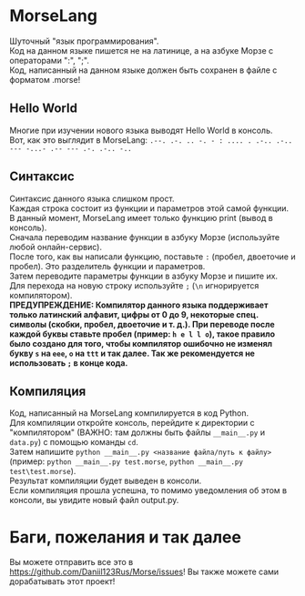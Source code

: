 # MorseLang  

Шуточный "язык программирования".  
Код на данном языке пишется не на латинице, а на азбуке Морзе с операторами ":", ";".  
Код, написанный на данном языке должен быть сохранен в файле с форматом .morse!    

## Hello World

Многие при изучении нового языка выводят Hello World в консоль.  
Вот, как это выглядит в MorseLang: `.--. .-. .. -. - : .... . .-.. .-.. --- -...- .-- --- .-. .-.. -..`    

## Синтаксис

Синтаксис данного языка слишком прост.  
Каждая строка состоит из функции и параметров этой самой функции.  
В данный момент, MorseLang имеет только функцию print (вывод в консоль).    
Сначала переводим название функции в азбуку Морзе (используйте любой онлайн-сервис).  
После того, как вы написали функцию, поставьте ` : ` (пробел, двоеточие и пробел). Это разделитель функции и параметров.  
Затем переводите параметры функции в азбуку Морзе и пишите их.  
Для перехода на новую строку используйте `;` (`\n` игнорируется компилятором).  
**ПРЕДУПРЕЖДЕНИЕ: Компилятор данного языка поддерживает только латинский алфавит, цифры от 0 до 9, некоторые спец. символы (скобки, пробел, двоеточие и т. д.). При переводе после каждой буквы ставьте пробел (пример: `h e l l o`), такое правило было создано для того, чтобы компилятор ошибочно не изменял букву `s` на `eee`, `o` на `ttt` и так далее. Так же рекомендуется не использовать `;` в конце кода.**
  
## Компиляция

Код, написанный на MorseLang компилируется в код Python.  
Для компиляции откройте консоль, перейдите к директории с "компилятором" (ВАЖНО: там должны быть файлы `__main__.py` и `data.py`) с помощью команды `cd`.  
Затем напишите `python __main__.py <название файла/путь к файлу>` (пример: `python __main__.py test.morse`, `python __main__.py test\test.morse`).  
Результат компиляции будет выведен в консоли.  
Если компиляция прошла успешна, то помимо уведомления об этом в консоли, вы увидите новый файл output.py.  
  
# Баги, пожелания и так далее  

Вы можете отправить все это в https://github.com/Daniil123Rus/Morse/issues!
Вы также можете сами дорабатывать этот проект!
